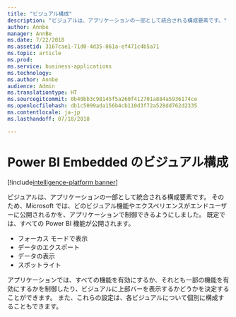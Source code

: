 ```yaml
---
title: "ビジュアル構成"
description: "ビジュアルは、アプリケーションの一部として統合される構成要素です。"
author: Annbe
manager: AnnBe
ms.date: 7/22/2018
ms.assetid: 3167cae1-71d0-4d35-861a-ef471c4b5a71
ms.topic: article
ms.prod: 
ms.service: business-applications
ms.technology: 
ms.author: Annbe
audience: Admin
ms.translationtype: HT
ms.sourcegitcommit: 0b40bb3c98145f5a260f412701a884a5936174ce
ms.openlocfilehash: db1c5099ada156b4cb110d3f72a528dd762d2335
ms.contentlocale: ja-jp
ms.lasthandoff: 07/18/2018

---
```

#  <a name="visual-configuration-for-power-bi-embedded"></a>Power BI Embedded のビジュアル構成

[!include[intelligence-platform banner](../../includes/intelligence-platform.md)]




ビジュアルは、アプリケーションの一部として統合される構成要素です。 そのため、Microsoft では、どのビジュアル機能やエクスペリエンスがエンドユーザーに公開されるかを、アプリケーションで制御できるようにしました。 既定では、すべての Power BI 機能が公開されます。

- フォーカス モードで表示
- データのエクスポート
- データの表示
- スポットライト

アプリケーションでは、すべての機能を有効にするか、それとも一部の機能を有効にするかを制御したり、ビジュアルに上部バーを表示するかどうかを決定することができます。 また、これらの設定は、各ビジュアルについて個別に構成することもできます。

